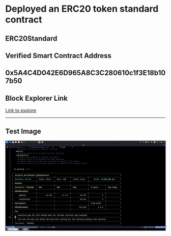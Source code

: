 # Deployed an ERC20 token standard contract

## ERC20Standard

## Verified Smart Contract Address

## 0x5A4C4D042E6D965A8C3C280610c1f3E18b107b50

## Block Explorer Link

[Link to explore](https://sepolia-blockscout.lisk.com/address/0x5A4C4D042E6D965A8C3C280610c1f3E18b107b50#code)

---

## Test Image

![Test image](./test.png "hardhat test image")
